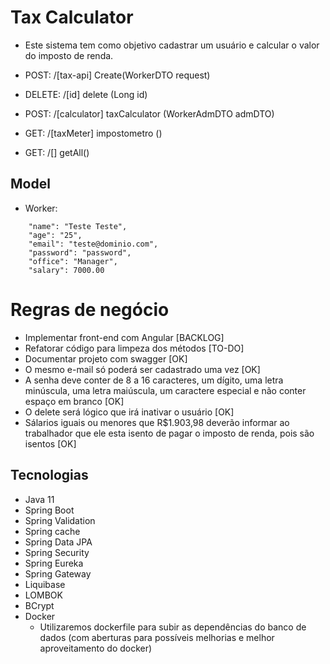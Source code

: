 # Tax Calculator

- Este sistema tem como objetivo cadastrar um usuário e calcular o valor do imposto de renda.


- POST: /[tax-api] Create(WorkerDTO request)
- DELETE: /[id] delete (Long id)
- POST: /[calculator] taxCalculator (WorkerAdmDTO admDTO)
- GET: /[taxMeter] impostometro ()
- GET: /[] getAll()

## Model

- Worker: 

```json:
    "name": "Teste Teste",
    "age": "25",
    "email": "teste@dominio.com",
    "password": "password",
    "office": "Manager",
    "salary": 7000.00
```

# Regras de negócio

- Implementar front-end com Angular [BACKLOG]
- Refatorar código para limpeza dos métodos [TO-DO]
- Documentar projeto com swagger [OK]
- O mesmo e-mail só poderá ser cadastrado uma vez [OK]
- A senha deve conter de 8 a 16 caracteres, um dígito, uma letra minúscula, uma letra maiúscula, um caractere especial e não conter espaço em branco [OK]
- O delete será lógico que irá inativar o usuário [OK]
- Sálarios iguais ou menores que R$1.903,98 deverão informar ao trabalhador que ele esta isento de pagar o imposto de renda, pois são isentos [OK]

## Tecnologias

- Java 11
- Spring Boot
- Spring Validation
- Spring cache
- Spring Data JPA
- Spring Security
- Spring Eureka
- Spring Gateway
- Liquibase
- LOMBOK
- BCrypt
- Docker
  - Utilizaremos dockerfile para subir as dependências do banco de dados (com aberturas para possíveis melhorias e melhor aproveitamento do docker)
